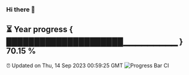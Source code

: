 ### Hi there 👋
⏳ Year progress { █████████████████████▁▁▁▁▁▁▁▁▁ } 70.15 %
---
⏰ Updated on Thu, 14 Sep 2023 00:59:25 GMT
![Progress Bar CI](https://github.com/liununu/liununu/workflows/Progress%20Bar%20CI/badge.svg)
